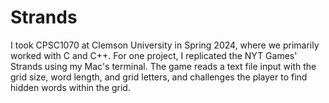 # Strands
I took CPSC1070 at Clemson University in Spring 2024, where we primarily worked with C and C++. For one project, I replicated the NYT Games' Strands using my Mac's terminal. The game reads a text file input with the grid size, word length, and grid letters, and challenges the player to find hidden words within the grid.
